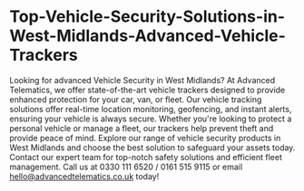 # Top-Vehicle-Security-Solutions-in-West-Midlands-Advanced-Vehicle-Trackers
Looking for advanced Vehicle Security in West Midlands? At Advanced Telematics, we offer state-of-the-art vehicle trackers designed to provide enhanced protection for your car, van, or fleet.
Our vehicle tracking solutions offer real-time location monitoring, geofencing, and instant alerts, ensuring your vehicle is always secure. Whether you're looking to protect a personal vehicle or manage a fleet, our trackers help prevent theft and provide peace of mind. Explore our range of vehicle security products in West Midlands and choose the best solution to safeguard your assets today.
Contact our expert team for top-notch safety solutions and efficient fleet management. Call us at 0330 111 6520 / 0161 515 9115 or email hello@advancedtelematics.co.uk today!








